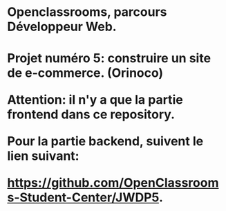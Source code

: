 <h1>Openclassrooms, parcours Développeur Web.<h1>

Projet numéro 5: construire un site de e-commerce. (Orinoco)

Attention: il n'y a que la partie frontend dans ce repository.

Pour la partie backend, suivent le lien suivant:

https://github.com/OpenClassrooms-Student-Center/JWDP5.
